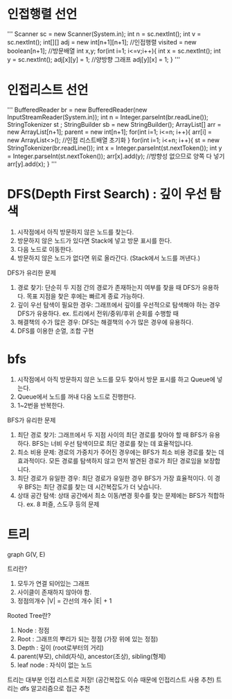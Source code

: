 # 인접행렬 선언
'''
Scanner sc = new Scanner(System.in);
int n = sc.nextInt();
int v = sc.nextInt();
int[][] adj = new int[n+1][n+1]; //인접행렬
visited = new boolean[n+1]; //방문배열
int x,y;
for(int i=1; i<=v;i++){
    int x = sc.nextInt();
    int y = sc.nextInt();
    adj[x][y] = 1; //양방향 그래프
    adj[y][x] = 1;
}
'''

# 인접리스트 선언
'''
BufferedReader br = new BufferedReader(new InputStreamReader(System.in));
        int n = Integer.parseInt(br.readLine());
        StringTokenizer st ;
        StringBuilder sb = new StringBuilder();
        ArrayList<Integer>[] arr  = new ArrayList[n+1];
        parent = new int[n+1];
        for(int i=1; i<=n; i++){
            arr[i] = new ArrayList<>(); //인접 리스트배열 초기화
        }
        for(int i=1; i<+n; i++){
            st = new StringTokenizer(br.readLine());
            int x = Integer.parseInt(st.nextToken());
            int y = Integer.parseInt(st.nextToken());
            arr[x].add(y); //방향성 없으므로 양쪽 다 넣기
            arr[y].add(x);
        }
'''

# DFS(Depth First Search) : 깊이 우선 탐색
1. 시작점에서 아직 방문하지 않은 노드를 찾는다.
2. 방문하지 않은 노드가 있다면 Stack에 넣고 방문 표시를 한다.
3. 다음 노드로 이동한다.
4. 방문하지 않은 노드가 없다면 위로 올라간다. (Stack에서 노드를 꺼낸다.)

DFS가 유리한 문제
1) 경로 찾기: 단순히 두 지점 간의 경로가 존재하는지 여부를 찾을 때 DFS가 유용하다.
 목표 지점을 찾은 후에는 빠르게 종료 가능하다.
2) 깊이 우선 탐색이 필요한 경우: 그래프에서 깊이를 우선적으로 탐색해야 하는 경우 DFS가 유용하다.
ex. 트리에서 전위/중위/후위 순회를 수행할 때
3) 해결책의 수가 많은 경우: DFS는 해결책의 수가 많은 경우에 유용하다.
4) DFS를 이용한 순열, 조합 구현

# bfs
1. 시작점에서 아직 방문하지 않은 노드를 모두 찾아서 방문 표시를 하고 Queue에 넣는다.
2. Queue에서 노드를 꺼내 다음 노드로 진행한다.
3. 1~2번을 반복한다.

BFS가 유리한 문제
1) 최단 경로 찾기: 그래프에서 두 지점 사이의 최단 경로를 찾아야 할 때 BFS가 유용하다.
BFS는 너비 우선 탐색이므로 최단 경로를 찾는 데 효율적입니다.
2) 최소 비용 문제: 경로의 가중치가 주어진 경우에는 BFS가 최소 비용 경로를 찾는 데 효과적이다.
모든 경로를 탐색하지 않고 먼저 발견된 경로가 최단 경로임을 보장합니다.
3) 최단 경로가 유일한 경우: 최단 경로가 유일한 경우 BFS가 가장 효율적이다.
이 경우 BFS는 최단 경로를 찾는 데 시간복잡도가 더 낮습니다.
4) 상태 공간 탐색: 상태 공간에서 최소 이동/변경 횟수를 찾는 문제에는 BFS가 적합하다.
ex. 8 퍼즐, 스도쿠 등의 문제

# 트리
graph G(V, E)

트리란?
1. 모두가 연결 되어있는 그래프
2. 사이클이 존재하지 않아야 함.
3. 정점의개수 |V| = 간선의 개수 |E| + 1

Rooted Tree란?
1. Node : 정점
2. Root : 그래프의 뿌리가 되는 정점 (가장 위에 있는 정점)
3. Depth : 깊이 (root로부터의 거리)
4. parent(부모), child(자식), ancestor(조상), sibling(형제)
5. leaf node : 자식이 없는 노드

트리는 대부분 인접 리스트로 저장!
(공간복잡도 이슈 때문에 인접리스트 사용 추천)
트리는 dfs 알고리즘으로 접근 추천

